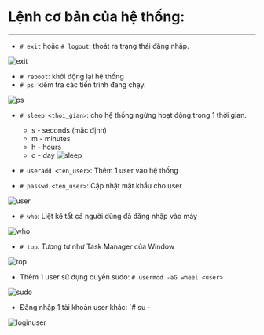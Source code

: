 # Lệnh cơ bản của hệ thống:
***
- `# exit` hoặc `# logout`: thoát ra trạng thái đăng nhập.

![exit](https://f4-zpcloud.zdn.vn/7406449995128844846/b9c971bd4f278479dd36.jpg)

- `# reboot`: khởi động lại hệ thống
- `# ps`: kiểm tra các tiến trình đang chạy.

![ps](https://f4-zpcloud.zdn.vn/479864650729017423/50189f83a81963473a08.jpg)

- `# sleep <thoi_gian>`: cho hệ thống ngừng hoạt động trong 1 thời gian.
  - s - seconds (mặc định)
  - m - minutes
  - h - hours
  - d - day
![sleep](https://f4-zpcloud.zdn.vn/5505130112632434951/ddcfae79ffe334bd6df2.jpg)

- `# useradd <ten_user>`: Thêm 1 user vào hệ thống
- `# passwd <ten_user>`: Cập nhật mật khẩu cho user

![user](https://f4-zpcloud.zdn.vn/1264408040104030256/8a824da4083ec3609a2f.jpg)

- `# who`: Liệt kê tất cả người dùng đã đăng nhập vào máy

![who](https://f5-zpcloud.zdn.vn/6145702611602890660/5aeb8d60f3fa38a461eb.jpg)

- `# top`: Tương tự như Task Manager của Window

![top](https://f5-zpcloud.zdn.vn/1308976909811146233/e15206227eb8b5e6eca9.jpg)

- Thêm 1 user sử dụng quyền sudo: `# usermod -aG wheel <user>`

![sudo](https://f4-zpcloud.zdn.vn/8728703093943153134/6b13d062b5f87ea627e9.jpg)

- Đăng nhập 1 tài khoản user khác: `# su - <username>

![loginuser](https://f5-zpcloud.zdn.vn/5054529226064875346/07bcbd55decf15914cde.jpg)